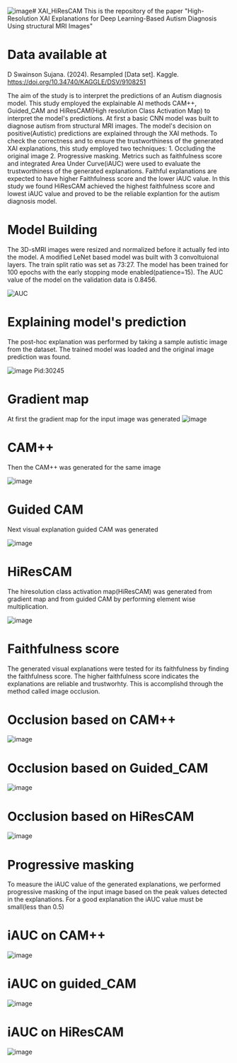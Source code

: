 ![image](https://github.com/user-attachments/assets/41d595e5-3f42-4f6a-adf1-1a383f8a9ebb)# XAI_HiResCAM
This is the repository of the paper "High-Resolution XAI Explanations for Deep Learning-Based Autism Diagnosis Using structural MRI Images"
# Data available at 
D Swainson Sujana. (2024). Resampled [Data set]. Kaggle. https://doi.org/10.34740/KAGGLE/DSV/9108251

The aim of the study is to interpret the predictions of an Autism diagnosis model. This study employed the explainable AI methods CAM++, Guided_CAM and HiResCAM(High resolution Class Activation Map) to interpret the model's predictions. At first a basic CNN model was built to diagnose autism from structural MRI images. The model's decision on positive(Autistic) predictions are explained through the XAI methods. To check the correctness and to ensure the trustworthiness of the generated XAI explanations, this study employed two techniques: 1. Occluding the original image 2. Progressive masking. Metrics such as faithfulness score and integrated Area Under Curve(iAUC) were used to evaluate the trustworthiness of the generated explanations. Faithful explanations are expected to have higher Faithfulness score and the lower iAUC value. In this study we found HiResCAM achieved the highest faithfulness score and lowest iAUC value and proved to be the reliable explantion for the autism diagnosis model. 

# Model Building
The 3D-sMRI images were resized and normalized before it actually fed into the model. A modified LeNet based model was built with 3 convoltuional layers. The train split ratio was set as 73:27. The model has been trained for 100 epochs with the early stopping mode enabled(patience=15). The AUC value of the model on the validation data is 0.8456. 

![AUC](https://github.com/user-attachments/assets/322491d1-a200-4a72-bb78-4eb555f227bc)

# Explaining model's prediction
The post-hoc explanation was performed by taking a sample autistic image from the dataset. The trained model was loaded and the original image prediction was found.

![image](https://github.com/user-attachments/assets/5c3ef390-a0aa-44a5-818c-c3f80ec0eea1) Pid:30245

# Gradient map
At first the gradient map for the input image was generated
![image](https://github.com/user-attachments/assets/da3d8b07-0dc0-4417-950c-b3b8ccf1ad8a)

# CAM++
Then the CAM++ was generated for the same image

![image](https://github.com/user-attachments/assets/270a5ccc-2c94-4b8b-b111-785e7a5c1962)

# Guided CAM
Next visual explanation guided CAM was generated 

![image](https://github.com/user-attachments/assets/788264b4-a439-47cb-ac6b-545efd3e2a09)

# HiResCAM
The hiresolution class activation map(HiResCAM) was generated from gradient map and from guided CAM by performing element wise multiplication.

![image](https://github.com/user-attachments/assets/7c2d8a60-7f4c-42cb-9800-fe083cb6fc4e)

# Faithfulness score
The generated visual explanations were tested for its faithfulness by finding the faithfulness score. The higher faithfulness score indicates the explanations are reliable and trustworhty. This is accomplishd through the method called image occlusion.
# Occlusion based on CAM++
![image](https://github.com/user-attachments/assets/11fa2a57-9888-40fa-aa16-59e8be32e3bc)

# Occlusion based on Guided_CAM

![image](https://github.com/user-attachments/assets/3a5e9765-0b1b-4473-9435-a945e8fd0974)

# Occlusion based on HiResCAM

![image](https://github.com/user-attachments/assets/e9aa6a93-96d5-426b-96cf-9b78a85eacf9)


# Progressive masking
To measure the iAUC value of the generated explanations, we performed progressive masking of the input image based on the peak values detected in the explanations.
For a good explanation the iAUC value must be small(less than 0.5)
# iAUC on CAM++

![image](https://github.com/user-attachments/assets/81e3504e-7a85-4ae1-9a3b-c196e6e66940)

# iAUC on guided_CAM

![image](https://github.com/user-attachments/assets/0504ebf3-2ee2-4684-b2e2-35531d8f5231)

# iAUC on HiResCAM

![image](https://github.com/user-attachments/assets/6ae75738-6532-4433-95fa-101eea6a540e)










